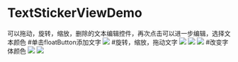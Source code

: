 # TextStickerViewDemo
可以拖动，旋转，缩放，删除的文本编辑控件，再次点击可以进一步编辑，选择文本颜色
#单击floatButton添加文字
![](https://github.com/wujie1314520/TextStickerViewDemo/tree/master/screenshot/screenshot1.jpg)
#旋转，缩放，拖动文字
![](https://github.com/wujie1314520/TextStickerViewDemo/tree/master/screenshot/screenshot2.jpg)
![](https://github.com/wujie1314520/TextStickerViewDemo/tree/master/screenshot/screenshot3.jpg)
![](https://github.com/wujie1314520/TextStickerViewDemo/tree/master/screenshot/screenshot4.jpg)
#改变字体颜色
![](https://github.com/wujie1314520/TextStickerViewDemo/tree/master/screenshot/screenshot5.jpg)
![](https://github.com/wujie1314520/TextStickerViewDemo/tree/master/screenshot/screenshot6.jpg)